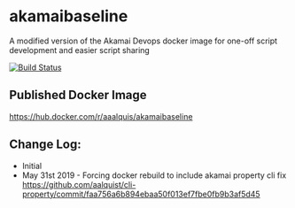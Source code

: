 # akamaibaseline
A modified version of the Akamai Devops docker image for one-off script development and easier script sharing

[![Build Status](https://travis-ci.com/aalquist/akamaibaseline.svg?branch=master)](https://travis-ci.com/aalquist/akamaibaseline)

## Published Docker Image

https://hub.docker.com/r/aaalquis/akamaibaseline

## Change Log:
- Initial 
- May 31st 2019 - Forcing docker rebuild to include akamai property cli fix https://github.com/aalquist/cli-property/commit/faa756a6b894ebaa50f013ef7fbe0fb9b3af5d45 
